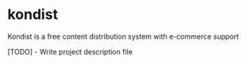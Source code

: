 # kondist
Kondist is a free content distribution system with e-commerce support

[TODO] - Write project description file